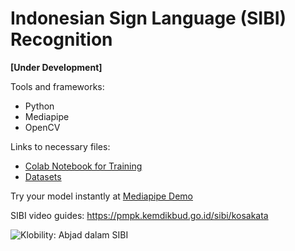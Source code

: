 # Indonesian Sign Language (SIBI) Recognition

**[Under Development]**

Tools and frameworks:
- Python
- Mediapipe
- OpenCV

Links to necessary files:
- [Colab Notebook for Training](https://drive.google.com/file/d/1-6mxc19UwtwzxH6H93vdiuk0mP2knlOh/view?usp=sharing)
- [Datasets](https://drive.google.com/drive/folders/1-JpNJDVLWSgeX8WPtmrkXI5nJ0IPA903?usp=sharing) 

Try your model instantly at [Mediapipe Demo](https://mediapipe-studio.webapps.google.com/demo/gesture_recognizer)

SIBI video guides: https://pmpk.kemdikbud.go.id/sibi/kosakata

![Klobility: Abjad dalam SIBI](https://static.wixstatic.com/media/c036aa_e627368301614fa0b9b014383ca19a34~mv2.jpg/v1/fill/w_640,h_640,al_c,q_85,usm_0.66_1.00_0.01,enc_auto/c036aa_e627368301614fa0b9b014383ca19a34~mv2.jpg)